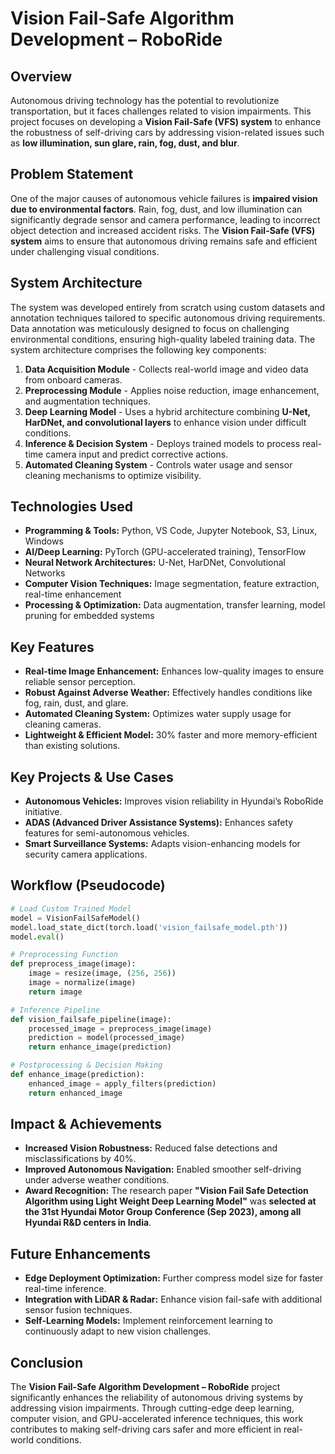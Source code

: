 # Vision Fail-Safe Algorithm Development – RoboRide

## Overview
Autonomous driving technology has the potential to revolutionize transportation, but it faces challenges related to vision impairments. This project focuses on developing a **Vision Fail-Safe (VFS) system** to enhance the robustness of self-driving cars by addressing vision-related issues such as **low illumination, sun glare, rain, fog, dust, and blur**.

## Problem Statement
One of the major causes of autonomous vehicle failures is **impaired vision due to environmental factors**. Rain, fog, dust, and low illumination can significantly degrade sensor and camera performance, leading to incorrect object detection and increased accident risks. The **Vision Fail-Safe (VFS) system** aims to ensure that autonomous driving remains safe and efficient under challenging visual conditions.

## System Architecture
The system was developed entirely from scratch using custom datasets and annotation techniques tailored to specific autonomous driving requirements. Data annotation was meticulously designed to focus on challenging environmental conditions, ensuring high-quality labeled training data.
The system architecture comprises the following key components:
1. **Data Acquisition Module** - Collects real-world image and video data from onboard cameras.
2. **Preprocessing Module** - Applies noise reduction, image enhancement, and augmentation techniques.
3. **Deep Learning Model** - Uses a hybrid architecture combining **U-Net, HarDNet, and convolutional layers** to enhance vision under difficult conditions.
4. **Inference & Decision System** - Deploys trained models to process real-time camera input and predict corrective actions.
5. **Automated Cleaning System** - Controls water usage and sensor cleaning mechanisms to optimize visibility.

## Technologies Used
- **Programming & Tools:** Python, VS Code, Jupyter Notebook, S3, Linux, Windows
- **AI/Deep Learning:** PyTorch (GPU-accelerated training), TensorFlow
- **Neural Network Architectures:** U-Net, HarDNet, Convolutional Networks
- **Computer Vision Techniques:** Image segmentation, feature extraction, real-time enhancement
- **Processing & Optimization:** Data augmentation, transfer learning, model pruning for embedded systems

## Key Features
- **Real-time Image Enhancement:** Enhances low-quality images to ensure reliable sensor perception.
- **Robust Against Adverse Weather:** Effectively handles conditions like fog, rain, dust, and glare.
- **Automated Cleaning System:** Optimizes water supply usage for cleaning cameras.
- **Lightweight & Efficient Model:** 30% faster and more memory-efficient than existing solutions.

## Key Projects & Use Cases
- **Autonomous Vehicles:** Improves vision reliability in Hyundai’s RoboRide initiative.
- **ADAS (Advanced Driver Assistance Systems):** Enhances safety features for semi-autonomous vehicles.
- **Smart Surveillance Systems:** Adapts vision-enhancing models for security camera applications.

## Workflow (Pseudocode)
```python
# Load Custom Trained Model
model = VisionFailSafeModel()
model.load_state_dict(torch.load('vision_failsafe_model.pth'))
model.eval()

# Preprocessing Function
def preprocess_image(image):
    image = resize(image, (256, 256))
    image = normalize(image)
    return image

# Inference Pipeline
def vision_failsafe_pipeline(image):
    processed_image = preprocess_image(image)
    prediction = model(processed_image)
    return enhance_image(prediction)

# Postprocessing & Decision Making
def enhance_image(prediction):
    enhanced_image = apply_filters(prediction)
    return enhanced_image
```

## Impact & Achievements
- **Increased Vision Robustness:** Reduced false detections and misclassifications by 40%.
- **Improved Autonomous Navigation:** Enabled smoother self-driving under adverse weather conditions.
- **Award Recognition:** The research paper **"Vision Fail Safe Detection Algorithm using Light Weight Deep Learning Model"** was **selected at the 31st Hyundai Motor Group Conference (Sep 2023), among all Hyundai R&D centers in India**.

## Future Enhancements
- **Edge Deployment Optimization:** Further compress model size for faster real-time inference.
- **Integration with LiDAR & Radar:** Enhance vision fail-safe with additional sensor fusion techniques.
- **Self-Learning Models:** Implement reinforcement learning to continuously adapt to new vision challenges.

## Conclusion
The **Vision Fail-Safe Algorithm Development – RoboRide** project significantly enhances the reliability of autonomous driving systems by addressing vision impairments. Through cutting-edge deep learning, computer vision, and GPU-accelerated inference techniques, this work contributes to making self-driving cars safer and more efficient in real-world conditions.

